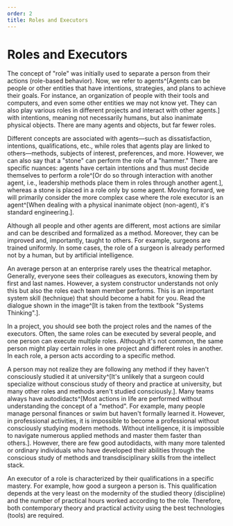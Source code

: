 ```yaml
---
order: 2
title: Roles and Executors
---
```


# Roles and Executors

The concept of "role" was initially used to separate a person from their actions (role-based behavior). Now, we refer to agents^[Agents can be people or other entities that have intentions, strategies, and plans to achieve their goals. For instance, an organization of people with their tools and computers, and even some other entities we may not know yet. They can also play various roles in different projects and interact with other agents.] with intentions, meaning not necessarily humans, but also inanimate physical objects. There are many agents and objects, but far fewer roles.

Different concepts are associated with agents—such as dissatisfaction, intentions, qualifications, etc., while roles that agents play are linked to others—methods, subjects of interest, preferences, and more. However, we can also say that a "stone" can perform the role of a "hammer." There are specific nuances: agents have certain intentions and thus must decide themselves to perform a role^[Or do so through interaction with another agent, i.e., leadership methods place them in roles through another agent.], whereas a stone is placed in a role only by some agent. Moving forward, we will primarily consider the more complex case where the role executor is an agent^[When dealing with a physical inanimate object (non-agent), it's standard engineering.].

Although all people and other agents are different, most actions are similar and can be described and formalized as a method. Moreover, they can be improved and, importantly, taught to others. For example, surgeons are trained uniformly. In some cases, the role of a surgeon is already performed not by a human, but by artificial intelligence.

An average person at an enterprise rarely uses the theatrical metaphor. Generally, everyone sees their colleagues as executors, knowing them by first and last names. However, a system constructor understands not only this but also the roles each team member performs. This is an important system skill (technique) that should become a habit for you. Read the dialogue shown in the image^[It is taken from the textbook "Systems Thinking".].

In a project, you should see both the project roles and the names of the executors. Often, the same roles can be executed by several people, and one person can execute multiple roles. Although it's not common, the same person might play certain roles in one project and different roles in another. In each role, a person acts according to a specific method.

A person may not realize they are following any method if they haven't consciously studied it at university^[It's unlikely that a surgeon could specialize without conscious study of theory and practice at university, but many other roles and methods aren't studied consciously.]. Many teams always have autodidacts^[Most actions in life are performed without understanding the concept of a "method". For example, many people manage personal finances or swim but haven't formally learned it. However, in professional activities, it is impossible to become a professional without consciously studying modern methods. Without intelligence, it is impossible to navigate numerous applied methods and master them faster than others.]. However, there are few good autodidacts, with many more talented or ordinary individuals who have developed their abilities through the conscious study of methods and transdisciplinary skills from the intellect stack.

An executor of a role is characterized by their qualifications in a specific mastery. For example, how good a surgeon a person is. This qualification depends at the very least on the modernity of the studied theory (discipline) and the number of practical hours worked according to the role. Therefore, both contemporary theory and practical activity using the best technologies (tools) are required.